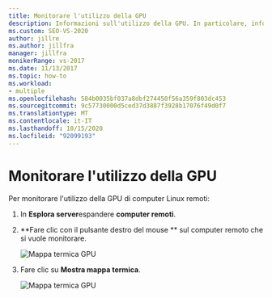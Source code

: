 ```yaml
---
title: Monitorare l'utilizzo della GPU
description: Informazioni sull'utilizzo della GPU. In particolare, informazioni su come monitorare l'utilizzo della GPU di computer Linux remoti.
ms.custom: SEO-VS-2020
author: jillre
ms.author: jillfra
manager: jillfra
monikerRange: vs-2017
ms.date: 11/13/2017
ms.topic: how-to
ms.workload:
- multiple
ms.openlocfilehash: 584b0035bf037a8dbf274450f56a359f803dc453
ms.sourcegitcommit: 9c57730000d5ced37d3887f3928b17076f49d0f7
ms.translationtype: MT
ms.contentlocale: it-IT
ms.lasthandoff: 10/15/2020
ms.locfileid: "92099193"
---
```

# <a name="monitoring-gpu-utilization"></a>Monitorare l'utilizzo della GPU

Per monitorare l'utilizzo della GPU di computer Linux remoti:

1. In **Esplora server**espandere **computer remoti**.
2. **Fare clic con il pulsante destro del mouse ** sul computer remoto che si vuole monitorare.

    ![Mappa termica GPU](media/monitor-gpu/gpu-heatmap-0.png)

3. Fare clic su **Mostra mappa termica**.

    ![Mappa termica GPU](media/monitor-gpu/heatmap.png)
